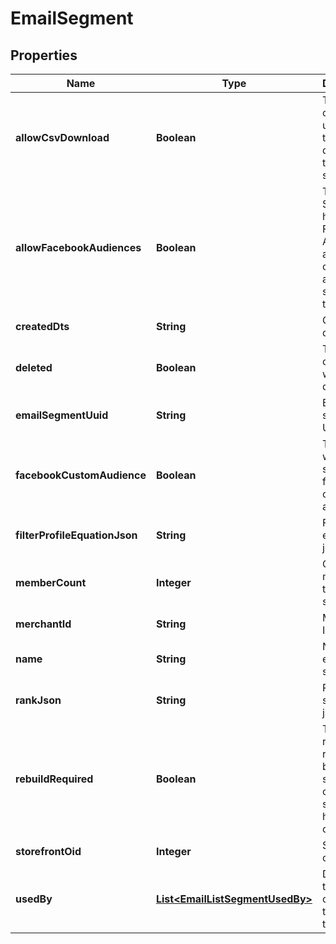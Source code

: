 
# EmailSegment

## Properties
Name | Type | Description | Notes
------------ | ------------- | ------------- | -------------
**allowCsvDownload** | **Boolean** | True if the current user has the rights to download this segment. |  [optional]
**allowFacebookAudiences** | **Boolean** | True if this StoreFront has the Facebook Analytics app connected and supports them |  [optional]
**createdDts** | **String** | Created date |  [optional]
**deleted** | **Boolean** | True if this campaign was deleted |  [optional]
**emailSegmentUuid** | **String** | Email segment UUID |  [optional]
**facebookCustomAudience** | **Boolean** | True if you want to sync to a facebook custom audience |  [optional]
**filterProfileEquationJson** | **String** | File profile equation json |  [optional]
**memberCount** | **Integer** | Count of members in this segment |  [optional]
**merchantId** | **String** | Merchant ID |  [optional]
**name** | **String** | Name of email segment |  [optional]
**rankJson** | **String** | Rank settings json |  [optional]
**rebuildRequired** | **Boolean** | True if a rebuild is required because some part of the segment has changed |  [optional]
**storefrontOid** | **Integer** | Storefront oid |  [optional]
**usedBy** | [**List&lt;EmailListSegmentUsedBy&gt;**](EmailListSegmentUsedBy.md) | Details on the flows or campaigns that use this list. |  [optional]



